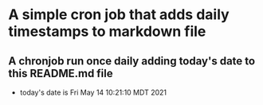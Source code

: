 A simple cron job that adds daily timestamps to markdown file
============================================================
## A chronjob run once daily adding today's date to this README.md file
* today's date is Fri May 14 10:21:10 MDT 2021
